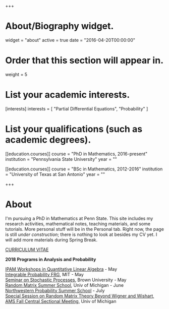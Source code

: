 +++
# About/Biography widget.
widget = "about"
active = true
date = "2016-04-20T00:00:00"

# Order that this section will appear in.
weight = 5

# List your academic interests.
[interests]
  interests = [
    "Partial Differential Equations",
    "Probability"
  ]

# List your qualifications (such as academic degrees).
[[education.courses]]
  course = "PhD in Mathematics, 2016-present"
  institution = "Pennsylvania State University"
  year = ""

[[education.courses]]
  course = "BSc in Mathematics, 2012-2016"
  institution = "University of Texas at San Antonio"
  year = ""
 
+++

# About 

I'm pursuing a PhD in Mathematics at Penn State. This site includes my research activities, mathematical notes, teaching materials, and some tutorials. More personal stuff will be in the Personal tab. Right now, the page is still _under construction_; there is nothing to look at besides my CV yet. I will add more materials during Spring Break.

<p class="read-more" itemprop="mainEntityOfPage">
    <a href = "/files/CV_Feb_2018.pdf" target = "_self" class="btn btn-primary btn-outline">
      CURRICULUM VITAE
    </a>
</p>

**2018 Programs in Analysis and Probability**

[IPAM Workshops in Quantitative Linear Algebra](http://www.ipam.ucla.edu/programs/long-programs/quantitative-linear-algebra/) - May  
[Integrable Probability FRG](http://frg.int-prob.org/conference2018/), MIT - May  
[Seminar on Stochastic Processes](http://depts.washington.edu/ssproc/ssp_nextssp.php), Brown University - May  
[Random Matrix Summer School](http://web.eecs.umich.edu/~rajnrao/rmtschool/), Univ of Michigan - June  
[Northwestern Probability Summer School](http://www.math.northwestern.edu/~auffing/SNAP/index.html) - July  
[Special Session on Random Matrix Theory Beyond Wigner and Wishart, AMS Fall Central Sectional Meeting](http://www.ams.org/meetings/sectional/2259_program_ss2.html), Univ of Michigan  